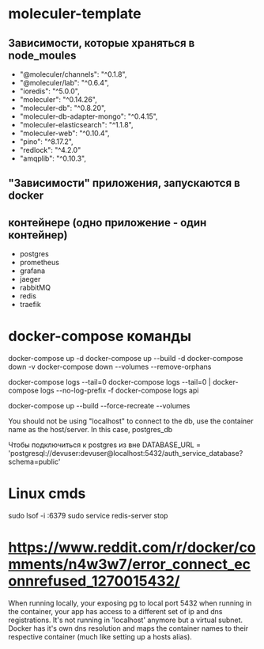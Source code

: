 # moleculer-template


## Зависимости, которые храняться в node_moules
-    "@moleculer/channels": "^0.1.8",
-    "@moleculer/lab": "^0.6.4",
-    "ioredis": "^5.0.0",
-    "moleculer": "^0.14.26",
-    "moleculer-db": "^0.8.20",
-    "moleculer-db-adapter-mongo": "^0.4.15",
-    "moleculer-elasticsearch": "^1.1.8",
-    "moleculer-web": "^0.10.4",
-    "pino": "^8.17.2",
-    "redlock": "^4.2.0"
-    "amqplib": "^0.10.3",

## "Зависимости" приложения, запускаются в docker
## контейнере (одно приложение - один контейнер)
-    postgres
-    prometheus
-    grafana
-    jaeger
-    rabbitMQ
-    redis
-    traefik

# docker-compose команды
docker-compose up -d
docker-compose up --build -d
docker-compose down -v
docker-compose down --volumes --remove-orphans

docker-compose logs --tail=0
docker-compose logs --tail=0 | docker-compose logs --no-log-prefix -f
docker-compose logs api

docker-compose up --build --force-recreate --volumes

You should not be using "localhost" to connect to the db, use the container name as the host/server. In this case, postgres_db

Чтобы подключиться к postgres из вне
DATABASE_URL = 'postgresql://devuser:devuser@localhost:5432/auth_service_database?schema=public'

# Linux cmds
sudo lsof -i :6379
sudo service redis-server stop

# https://www.reddit.com/r/docker/comments/n4w3w7/error_connect_econnrefused_1270015432/

When running locally, your exposing pg to local port 5432 when running in the container, your app has access to a different set of ip and dns registrations. It's not running in 'localhost' anymore but a virtual subnet. Docker has it's own dns resolution and maps the container names to their respective container (much like setting up a hosts alias).